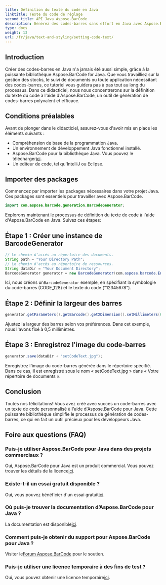 ```yaml
---
title: Définition du texte du code en Java
linktitle: Texte du code de réglage
second_title: API Java Aspose.BarCode
description: Générez des codes-barres sans effort en Java avec Aspose.BarCode. Suivez notre guide étape par étape pour une personnalisation efficace du texte du code.
type: docs
weight: 13
url: /fr/java/text-and-styling/setting-code-text/
---
```


## Introduction

Créer des codes-barres en Java n'a jamais été aussi simple, grâce à la puissante bibliothèque Aspose.BarCode for Java. Que vous travailliez sur la gestion des stocks, le suivi de documents ou toute application nécessitant des codes-barres, ce tutoriel vous guidera pas à pas tout au long du processus. Dans ce didacticiel, nous nous concentrerons sur la définition du texte du code à l'aide d'Aspose.BarCode, un outil de génération de codes-barres polyvalent et efficace.

## Conditions préalables

Avant de plonger dans le didacticiel, assurez-vous d'avoir mis en place les éléments suivants :

- Compréhension de base de la programmation Java.
- Un environnement de développement Java fonctionnel installé.
-  Aspose.BarCode pour la bibliothèque Java. Vous pouvez le télécharger[ici](https://releases.aspose.com/barcode/java/).
- Un éditeur de code, tel qu'IntelliJ ou Eclipse.

## Importer des packages

Commencez par importer les packages nécessaires dans votre projet Java. Ces packages sont essentiels pour travailler avec Aspose.BarCode.

```java
import com.aspose.barcode.generation.BarcodeGenerator;

```

Explorons maintenant le processus de définition du texte de code à l'aide d'Aspose.BarCode en Java. Suivez ces étapes:

## Étape 1 : Créer une instance de BarcodeGenerator

```java
// Le chemin d'accès au répertoire des documents.
String path = "Your Directory Path";
// Le chemin d'accès au répertoire de ressources.
String dataDir = "Your Document Directory";
BarcodeGenerator generator = new BarcodeGenerator(com.aspose.barcode.EncodeTypes.CODE_128, "12345678");
```

 Ici, nous créons un`BarcodeGenerator` exemple, en spécifiant la symbologie du code-barres (CODE_128) et le texte du code ("12345678").

## Étape 2 : Définir la largeur des barres

```java
generator.getParameters().getBarcode().getXDimension().setMillimeters(0.5f);
```

Ajustez la largeur des barres selon vos préférences. Dans cet exemple, nous l'avons fixé à 0,5 millimètres.

## Étape 3 : Enregistrez l'image du code-barres

```java
generator.save(dataDir + "setCodeText.jpg");
```

Enregistrez l'image du code-barres générée dans le répertoire spécifié. Dans ce cas, il est enregistré sous le nom « setCodeText.jpg » dans « Votre répertoire de documents ».

## Conclusion

Toutes nos félicitations! Vous avez créé avec succès un code-barres avec un texte de code personnalisé à l'aide d'Aspose.BarCode pour Java. Cette puissante bibliothèque simplifie le processus de génération de codes-barres, ce qui en fait un outil précieux pour les développeurs Java.

## Foire aux questions (FAQ)

### Puis-je utiliser Aspose.BarCode pour Java dans des projets commerciaux ?
 Oui, Aspose.BarCode pour Java est un produit commercial. Vous pouvez trouver les détails de la licence[ici](https://purchase.aspose.com/buy).

### Existe-t-il un essai gratuit disponible ?
 Oui, vous pouvez bénéficier d'un essai gratuit[ici](https://releases.aspose.com/).

### Où puis-je trouver la documentation d’Aspose.BarCode pour Java ?
 La documentation est disponible[ici](https://reference.aspose.com/barcode/java/).

### Comment puis-je obtenir du support pour Aspose.BarCode pour Java ?
 Visiter le[Forum Aspose.BarCode](https://forum.aspose.com/c/barcode/13) pour le soutien.

### Puis-je utiliser une licence temporaire à des fins de test ?
 Oui, vous pouvez obtenir une licence temporaire[ici](https://purchase.aspose.com/temporary-license/).